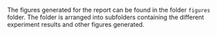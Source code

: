 The figures generated for the report can be found in the folder `figures` folder. The folder is arranged into subfolders containing the different experiment results and other figures generated.
